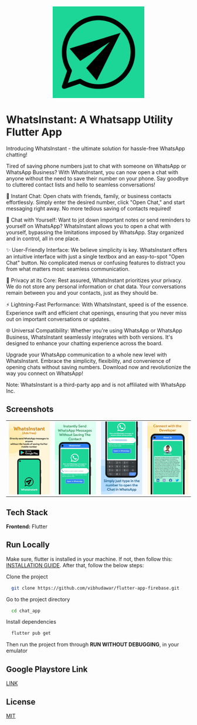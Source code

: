 <p align="center">
  <img src="gitImages/whatsInstant_logo.png" width="250">
</p>


# WhatsInstant: A Whatsapp Utility Flutter App

Introducing WhatsInstant - the ultimate solution for hassle-free WhatsApp chatting!

Tired of saving phone numbers just to chat with someone on WhatsApp or WhatsApp Business? With WhatsInstant, you can now open a chat with anyone without the need to save their number on your phone. Say goodbye to cluttered contact lists and hello to seamless conversations!

🌟 Instant Chat: Open chats with friends, family, or business contacts effortlessly. Simply enter the desired number, click "Open Chat," and start messaging right away. No more tedious saving of contacts required!

📲 Chat with Yourself: Want to jot down important notes or send reminders to yourself on WhatsApp? WhatsInstant allows you to open a chat with yourself, bypassing the limitations imposed by WhatsApp. Stay organized and in control, all in one place.

✨ User-Friendly Interface: We believe simplicity is key. WhatsInstant offers an intuitive interface with just a single textbox and an easy-to-spot "Open Chat" button. No complicated menus or confusing features to distract you from what matters most: seamless communication.

💯 Privacy at its Core: Rest assured, WhatsInstant prioritizes your privacy. We do not store any personal information or chat data. Your conversations remain between you and your contacts, just as they should be.

⚡ Lightning-Fast Performance: With WhatsInstant, speed is of the essence. Experience swift and efficient chat openings, ensuring that you never miss out on important conversations or updates.

🌐 Universal Compatibility: Whether you're using WhatsApp or WhatsApp Business, WhatsInstant seamlessly integrates with both versions. It's designed to enhance your chatting experience across the board.

Upgrade your WhatsApp communication to a whole new level with WhatsInstant. Embrace the simplicity, flexibility, and convenience of opening chats without saving numbers. Download now and revolutionize the way you connect on WhatsApp!

Note: WhatsInstant is a third-party app and is not affiliated with WhatsApp Inc.


## Screenshots

<table>
  <tr>
    <td><img src="gitImages/Portrait_banner_whatsInstant.png" alt="WhatsInstant" width="250"></td>
    <td><img src="gitImages/screenshot1.png" alt="SS1" width="250"></td>
    <td><img src="gitImages/screenshot2.png" alt="SS2" width="250"></td>
    <td><img src="gitImages/screenshot3.png" alt="SS3" width="250"></td>
  </tr>
</table>


## Tech Stack

**Frontend:** Flutter


## Run Locally
Make sure, flutter is installed in your machine. If not, then follow this: [INSTALLATION GUIDE](https://docs.flutter.dev/get-started/install). After that, follow the below steps:

Clone the project

```bash
  git clone https://github.com/vibhudawar/flutter-app-firebase.git
```

Go to the project directory

```bash
  cd chat_app
```

Install dependencies

```bash
  flutter pub get
```
Then run the project from through **RUN WITHOUT DEBUGGING**, in your emulator


## Google Playstore Link
[LINK](https://play.google.com/store/apps/details?id=com.phoenix.whats_instant)
## License

[MIT](https://choosealicense.com/licenses/mit/)

